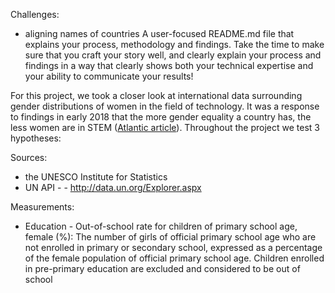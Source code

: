 


Challenges:
- aligning names of countries
A user-focused README.md file that explains your process, methodology and findings.
Take the time to make sure that you craft your story well, and clearly explain your process and findings in a way that clearly shows both your technical expertise and your ability to communicate your results!

For this project, we took a closer look at international data surrounding gender distributions of women in the field of technology. It was a response to findings in early 2018 that the more gender equality a country has, the less women are in STEM ([Atlantic article](https://www.theatlantic.com/science/archive/2018/02/the-more-gender-equality-the-fewer-women-in-stem/553592/)). Throughout the project we test 3 hypotheses:


Sources:
- the UNESCO Institute for Statistics
- UN API - - http://data.un.org/Explorer.aspx

Measurements:
- Education - Out-of-school rate for children of primary school age, female (%): The number of girls of official primary school age who are not enrolled in primary or secondary school, expressed as a percentage of the female population of official primary school age. Children enrolled in pre-primary education are excluded and considered to be out of school
